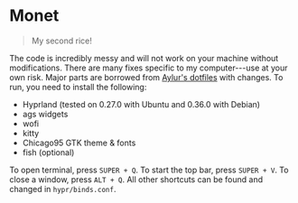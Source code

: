 # Monet
> My second rice!

The code is incredibly messy and will not work on your machine without modifications. There are many fixes specific to my computer---use at your own risk. Major parts are borrowed from [Aylur's dotfiles](https://github.com/Aylur/dotfiles) with changes. To run, you need to install the following:

- Hyprland (tested on 0.27.0 with Ubuntu and 0.36.0 with Debian)
- ags widgets
- wofi
- kitty
- Chicago95 GTK theme & fonts
- fish (optional)

To open terminal, press `SUPER + Q`. To start the top bar, press `SUPER + V`. To close a window, press `ALT + Q`. All other shortcuts can be found and changed in `hypr/binds.conf`.
